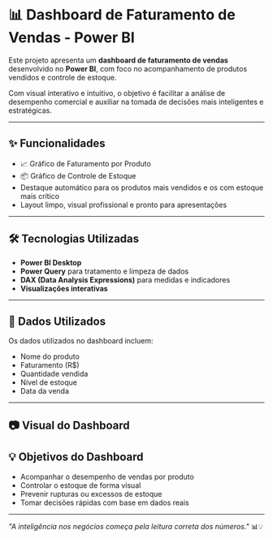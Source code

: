 # 📊 Dashboard de Faturamento de Vendas - Power BI

Este projeto apresenta um **dashboard de faturamento de vendas** desenvolvido no **Power BI**, com foco no acompanhamento de produtos vendidos e controle de estoque.

Com visual interativo e intuitivo, o objetivo é facilitar a análise de desempenho comercial e auxiliar na tomada de decisões mais inteligentes e estratégicas.

---

## ✨ Funcionalidades

- 📈 Gráfico de Faturamento por Produto  
- 📦 Gráfico de Controle de Estoque  
- Destaque automático para os produtos mais vendidos e os com estoque mais crítico  
- Layout limpo, visual profissional e pronto para apresentações

---

## 🛠️ Tecnologias Utilizadas

- **Power BI Desktop**  
- **Power Query** para tratamento e limpeza de dados  
- **DAX (Data Analysis Expressions)** para medidas e indicadores  
- **Visualizações interativas**

---

## 📁 Dados Utilizados

Os dados utilizados no dashboard incluem:

- Nome do produto  
- Faturamento (R$)  
- Quantidade vendida  
- Nível de estoque  
- Data da venda

---

## 📷 Visual do Dashboard


## 💡 Objetivos do Dashboard

- Acompanhar o desempenho de vendas por produto  
- Controlar o estoque de forma visual  
- Prevenir rupturas ou excessos de estoque  
- Tomar decisões rápidas com base em dados reais

---
_"A inteligência nos negócios começa pela leitura correta dos números."_ 📊💡
